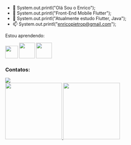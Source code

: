 - 👋 System.out.printl("Olá Sou o Enrico");
- 👀 System.out.printl("Front-End Mobile Flutter");
- 🌱 System.out.printl("Atualmente estudo Flutter, Java");
- 📫 System.out.printl("enricopietrop@gmail.com");

Estou aprendendo:
           
<img src="https://cdn.jsdelivr.net/gh/devicons/devicon/icons/flutter/flutter-original.svg" width="40" height="40"/> <img src="https://cdn.jsdelivr.net/gh/devicons/devicon/icons/java/java-original-wordmark.svg" width="50" height="50"/> <img src="https://cdn.jsdelivr.net/gh/devicons/devicon/icons/android/android-original.svg" width="50" height="50"/>
          
### Contatos:

<div>
<a href="https://www.linkedin.com/in/enrico-p-922722137/" target="_blank"><img src="https://img.shields.io/badge/-LinkedIn-%230077B5?style=for-the-badge&logo=linkedin&logoColor=white" target="_blank"></a>   
</div>

<div>
<a href="https://github.com/enricopp">
<img height="180em" src="https://github-readme-stats.vercel.app/api/top-langs/?username=enricopp&layout=compact&langs_count=7&theme=dracula"/>
<img height="180em" src="https://github-readme-stats.vercel.app/api?username=enricopp&show_icons=true&theme=dracula&include_all_commits=true&count_private=true"/>
</div>
